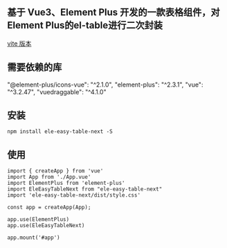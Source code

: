 ## 基于 Vue3、Element Plus 开发的一款表格组件，对Element Plus的el-table进行二次封装

[vite 版本](https://github.com/vincentzyc/ele-easy-table-next/tree/vite)

## 需要依赖的库
"@element-plus/icons-vue": "^2.1.0",
"element-plus": "^2.3.1",
"vue": "^3.2.47",
"vuedraggable": "^4.1.0"

## 安装
```
npm install ele-easy-table-next -S
```

## 使用
```
import { createApp } from 'vue'
import App from './App.vue'
import ElementPlus from 'element-plus'
import EleEasyTableNext from "ele-easy-table-next"
import 'ele-easy-table-next/dist/style.css'

const app = createApp(App);

app.use(ElementPlus)
app.use(EleEasyTableNext)

app.mount('#app')
```